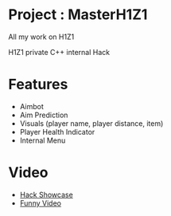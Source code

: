 # Project : MasterH1Z1
All my work on H1Z1

H1Z1 private C++ internal Hack

# Features
- Aimbot
- Aim Prediction
- Visuals (player name, player distance, item)
- Player Health Indicator
- Internal Menu

# Video
- [Hack Showcase](https://www.youtube.com/watch?v=OQXj2s-iH3U)
- [Funny Video](https://youtu.be/DYUhfEsEszk)
